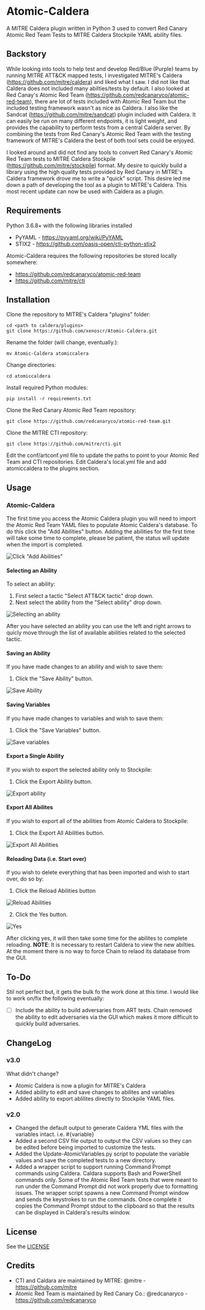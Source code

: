 # Atomic-Caldera
A MITRE Caldera plugin written in Python 3 used to convert Red Canary Atomic Red Team Tests to MITRE Caldera Stockpile YAML ability files.

## Backstory
While looking into tools to help test and develop Red/Blue (Purple) teams by running MITRE ATT&CK mapped tests, I investigated MITRE's Caldera (https://github.com/mitre/caldera) and liked what I saw. I did not like that Caldera does not included many abilties/tests by default. I also looked at Red Canay's Atomic Red Team (https://github.com/redcanaryco/atomic-red-team), there are lot of tests included with Atomic Red Team but the included testing framework wasn't as nice as Caldera. I also like the Sandcat (https://github.com/mitre/sandcat) plugin included with Caldera. It can easily be run on many different endpoints, it is light weight, and provides the capability to perform tests from a central Caldera server. By combining the tests from Red Canary's Atomic Red Team with the testing framework of MITRE's Caldera the best of both tool sets could be enjoyed.

I looked around and did not find any tools to convert Red Canary's Atomic Red Team tests to MITRE Caldera Stockpile (https://github.com/mitre/stockpile) format. My desire to quickly build a library using the high quality tests provided by Red Canary in MITRE's Caldera framework drove me to write a "quick" script. This desire led me down a path of developing the tool as a plugin to MITRE's Caldera. This most recent update can now be used with Caldera as a plugin.

## Requirements
Python 3.6.8+ with the following libraries installed
* PyYAML - https://pyyaml.org/wiki/PyYAML
* STIX2 - https://github.com/oasis-open/cti-python-stix2

Atomic-Caldera requires the following repositories be stored locally somewhere:
* https://github.com/redcanaryco/atomic-red-team
* https://github.com/mitre/cti

## Installation
Clone the repository to MITRE's Caldera "plugins" folder:
```
cd <path to caldera/plugins>
git clone https://github.com/xenoscr/Atomic-Caldera.git
```
Rename the folder (will change, eventually.):
```
mv Atomic-Caldera atomiccalera
```
Change directories:
```
cd atomiccaldera
```
Install required Python modules:
```
pip install -r requirements.txt
```
Clone the Red Canary Atomic Red Team repository:
```
git clone https://github.com/redcanaryco/atomic-red-team.git
```
Clone the MITRE CTI repository:
```
git clone https://github.com/mitre/cti.git
```
Edit the conf/artconf.yml file to update the paths to point to your Atomic Red Team and CTI repositories.
Edit Caldera's local.yml file and add atomiccaldera to the plugins section.

## Usage
### Atomic-Caldera
The first time you access the Atomic Caldera plugin you will need to import the Atomic Red Team YAML files to populate Atomic Caldera's database. To do this click the "Add Abilities" button. Adding the abilities for the first time will take some time to complete, please be patient, the status will update when the import is completed.

![Click "Add Abilities"](images/addabilites.png?raw=true "Add Abilities")

#### Selecting an Ability
To select an ability:
1. First select a tactic "Select ATT&CK tactic" drop down.
2. Next select the ability from the "Select ability" drop down.

![Selecting an ability](images/selectability.png?raw=true "Select Ability")

After you have selected an ability you can use the left and right arrows to quicly move through the list of available abilities related to the selected tactic.

#### Saving an Ability
If you have made changes to an ability and wish to save them:
1. Click the "Save Ability" button.

![Save Ability](images/saveability.png?raw=true "Save Ability")

#### Saving Variables
If you have made changes to variables and wish to save them:
1. Click the "Save Variables" button.

![Save variables](images/savevariables.png?raw=true "Save Variables")

#### Export a Single Ability
If you wish to export the selected ability only to Stockpile:
1. Click the Export Ability button.

![Export ability](images/exportone.png?raw=true "Export single ability")&nbsp;

#### Export All Abilites
If you wish to export all of the abilities from Atomic Caldera to Stockpile:
1. Click the Export All Abilities button.

![Export All Abilities](images/exportall.png?raw=true "Export All Abilities")

#### Reloading Data (i.e. Start over)
If you wish to delete everything that has been imported and wish to start over, do so by:
1. Click the Reload Abilities button

![Reload Abilities](images/reloadabilities.png?raw=true "Reload Abilities")

2. Click the Yes button.

![Yes](images/yes.png?raw=true "Yes")

After clicking yes, it will then take some time for the abilites to complete reloading.
**NOTE**: It is necessary to restart Caldera to view the new abilties. At the moment there is no way to force Chain to relaod its database from the GUI.

## To-Do
Stil not perfect but, it gets the bulk fo the work done at this time. I would like to work on/fix the following eventually:
- [ ] Include the ability to build adversaries from ART tests. Chain removed the ability to edit adversaries via the GUI which makes it more difficult to quickly build adversaries.

## ChangeLog
### v3.0
What didn't change?
* Atomic Caldera is now a plugin for MITRE's Caldera
* Added ability to edit and save changes to abilites and variables
* Added ability to export ablilites directly to Stockpile YAML files.

### v2.0
* Changed the default output to generate Caldera YML files with the variables intact. i.e. #{variable}
* Added a second CSV file output to output the CSV values so they can be edited before being imported to customize the tests.
* Added the Update-AtomicVariables.py script to populate the variable values and save the completed tests to a new directory.
* Added a wrapper script to support running Command Prompt commands using Caldera. Caldara supports Bash and PowerShell commands only. Some of the Atomic Red Team tests that were meant to run under the Command Prompt did not work properly due to formatting issues. The wrapper script spawns a new Command Prompt window and sends the keystrokes to run the commands. Once complete it copies the Command Prompt stdout to the clipboard so that the results can be displayed in Caldera's results window.

## License
See the [LICENSE](https://github.com/xenoscr/Atomic-Caldera/blob/master/LICENSE)

## Credits
* CTI and Caldara are maintained by MITRE: @mitre - https://github.com/mitre
* Atomic Red Team is maintained by Red Canary Co.: @redcanaryco - https://github.com/redcanaryco
